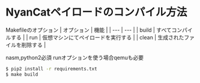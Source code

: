 # NyanCatペイロードのコンパイル方法


Makefileのオプション
| オプション | 機能 |
| --- | --- |
| build | すべてコンパイルする |
| run | 仮想マシンにてペイロードを実行する |
| clean | 生成されたファイルを削除する |


nasm,python2必須
runオプションを使う場合qemuも必要

```sh
$ pip2 install -r requirements.txt
$ make build
```
